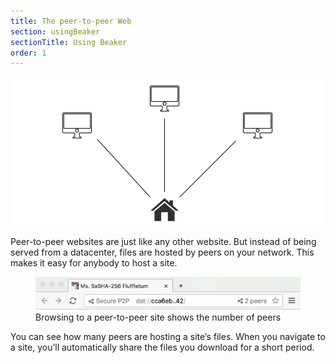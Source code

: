 ```yaml
---
title: The peer-to-peer Web
section: usingBeaker
sectionTitle: Using Beaker
order: 1
---
```


<img src="/img/docs/tour-intro.png" class="centered">

Peer-to-peer websites are just like any other website. But instead of being served from a datacenter, files are hosted by peers on your network. This makes it easy for anybody to host a site.

<figure>
<img src="/img/docs/tour-site-peer-count.png">
<figcaption>Browsing to a peer-to-peer site shows the number of peers</figcaption>
</figure>

You can see how many peers are hosting a site’s files. When you navigate to a site, you’ll automatically share the files you download for a short period.

